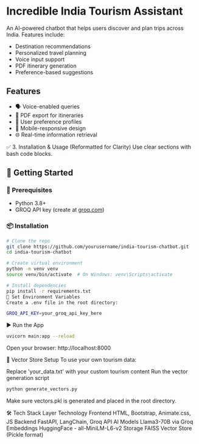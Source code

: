 
# Incredible India Tourism Assistant


An AI-powered chatbot that helps users discover and plan trips across India. Features include:
- Destination recommendations
- Personalized travel planning
- Voice input support
- PDF itinerary generation
- Preference-based suggestions

## Features
- 🗣️ Voice-enabled queries
- 📄 PDF export for itineraries
- 🧑 User preference profiles
- 📱 Mobile-responsive design
- 🌐 Real-time information retrieval

✅ 3. Installation & Usage (Reformatted for Clarity)
Use clear sections with bash code blocks.


## 🚀 Getting Started

### 🔧 Prerequisites
- Python 3.8+
- GROQ API key (create at [groq.com](https://groq.com))

### 📦 Installation

```bash
# Clone the repo
git clone https://github.com/yourusername/india-tourism-chatbot.git
cd india-tourism-chatbot

# Create virtual environment
python -m venv venv
source venv/bin/activate  # On Windows: venv\Scripts\activate

# Install dependencies
pip install -r requirements.txt
🔑 Set Environment Variables
Create a .env file in the root directory:

```
```bash
GROQ_API_KEY=your_groq_api_key_here
```
▶️ Run the App
```bash
uvicorn main:app --reload
```
Open your browser: http://localhost:8000

🧠 Vector Store Setup
To use your own tourism data:


Replace 'your_data.txt' with your custom tourism content
Run the vector generation script 
```bash
python generate_vectors.py
```
Make sure vectors.pkl is generated and placed in the root directory.

🛠️ Tech Stack
Layer	Technology
Frontend	HTML, Bootstrap, Animate.css, JS
Backend	FastAPI, LangChain, Groq API
AI Models	Llama3-70B via Groq
Embeddings	HuggingFace - all-MiniLM-L6-v2
Storage	FAISS Vector Store (Pickle format)

